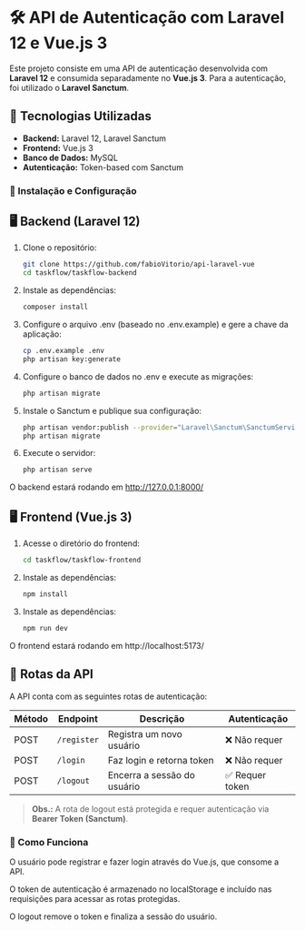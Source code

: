 # 🛠️ API de Autenticação com Laravel 12 e Vue.js 3  

Este projeto consiste em uma API de autenticação desenvolvida com **Laravel 12** e consumida separadamente no **Vue.js 3**. Para a autenticação, foi utilizado o **Laravel Sanctum**.  

## 🚀 Tecnologias Utilizadas  

- **Backend:** Laravel 12, Laravel Sanctum  
- **Frontend:** Vue.js 3  
- **Banco de Dados:** MySQL
- **Autenticação:** Token-based com Sanctum  

### 📌 Instalação e Configuração  

## 🖥️ Backend (Laravel 12)  

1. Clone o repositório:  
   ```bash
   git clone https://github.com/fabioVitorio/api-laravel-vue
   cd taskflow/taskflow-backend
   ```
   
2. Instale as dependências:  
   ```bash
   composer install
   ```

3. Configure o arquivo .env (baseado no .env.example) e gere a chave da aplicação:  
   ```bash
   cp .env.example .env
   php artisan key:generate
   ```

4. Configure o banco de dados no .env e execute as migrações:  
   ```bash
   php artisan migrate
   ```

5. Instale o Sanctum e publique sua configuração:  
   ```bash
   php artisan vendor:publish --provider="Laravel\Sanctum\SanctumServiceProvider"
   php artisan migrate
   ```

6. Execute o servidor:  
   ```bash
   php artisan serve
   ```

O backend estará rodando em http://127.0.0.1:8000/

## 🖥️ Frontend (Vue.js 3)  

1. Acesse o diretório do frontend:  
   ```bash
   cd taskflow/taskflow-frontend
   ```

2. Instale as dependências:  
   ```bash
   npm install
   ```

3. Instale as dependências:  
   ```bash
   npm run dev
   ```

O frontend estará rodando em http://localhost:5173/

## 🔗 Rotas da API  

A API conta com as seguintes rotas de autenticação:  

| Método | Endpoint   | Descrição                 | Autenticação |
|--------|-----------|---------------------------|--------------|
| POST   | `/register` | Registra um novo usuário | ❌ Não requer |
| POST   | `/login`    | Faz login e retorna token | ❌ Não requer |
| POST   | `/logout`   | Encerra a sessão do usuário | ✅ Requer token |

> **Obs.:** A rota de logout está protegida e requer autenticação via **Bearer Token (Sanctum)**.  

### 📌 Como Funciona 
O usuário pode registrar e fazer login através do Vue.js, que consome a API.

O token de autenticação é armazenado no localStorage e incluído nas requisições para acessar as rotas protegidas.

O logout remove o token e finaliza a sessão do usuário.
 
